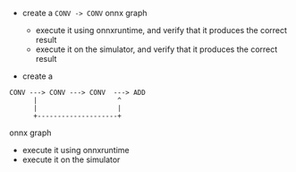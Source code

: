 - create a `CONV -> CONV` onnx graph
   - execute it using onnxruntime, and verify that it produces the correct
     result
   - execute it on the simulator, and verify that it produces the correct result

- create a

```
CONV ---> CONV ---> CONV  ---> ADD
      |                    ^
      |                    |
      +--------------------+
```

onnx graph
   - execute it using onnxruntime
   - execute it on the simulator
